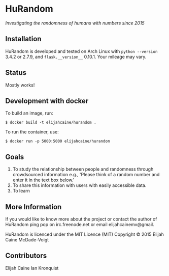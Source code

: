 HuRandom
========
*Investigating the randomness of humans with numbers since 2015*

Installation
------------
HuRandom is developed and tested on Arch Linux with `python --version` 3.4.2 or
2.7.9, and `flask.__version__` 0.10.1. Your mileage may vary.

Status
------
Mostly works!

Development with docker
-----------------------
To build an image, run:
```shell
$ docker build -t elijahcaine/hurandom .
```

To run the container, use:
```shell
$ docker run -p 5000:5000 elijahcaine/hurandom
```


Goals
-----
1. To study the relationship between people and randomness through crowdsourced
information e.g., 'Please think of a random number and enter it in the text box
below.'
2. To share this information with users with easily accessible data.
3. To learn

More Information
----------------
If you would like to know more about the project or contact the author of
HuRandom ping pop on irc.freenode.net or email elijahcainemv@gmail.

HuRandom is licenced under the MIT Licence (MIT)
Copyright © 2015 Elijah Caine McDade-Voigt

Contributors
------------
Elijah Caine
Ian Kronquist
